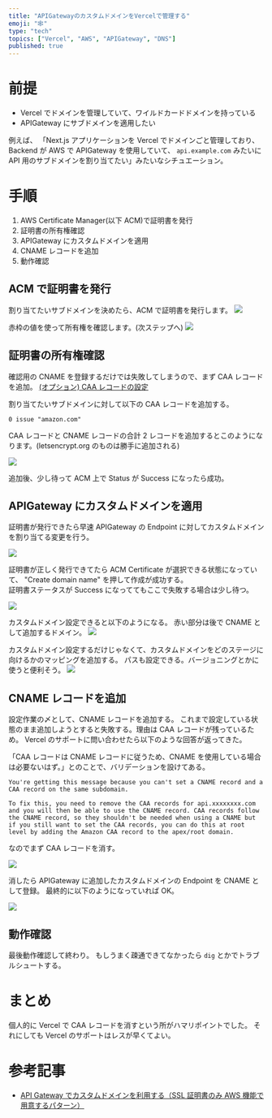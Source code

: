 ```yaml
---
title: "APIGatewayのカスタムドメインをVercelで管理する"
emoji: "🕸️"
type: "tech"
topics: ["Vercel", "AWS", "APIGateway", "DNS"]
published: true
---
```


# 前提

- Vercel でドメインを管理していて、ワイルドカードドメインを持っている
- APIGateway にサブドメインを適用したい

例えば、
「Next.js アプリケーションを Vercel でドメインごと管理しており、Backend が AWS で APIGateway を使用していて、 `api.example.com` みたいに API 用のサブドメインを割り当てたい」みたいなシチュエーション。

# 手順

1. AWS Certificate Manager(以下 ACM)で証明書を発行
2. 証明書の所有権確認
3. APIGateway にカスタムドメインを適用
4. CNAME レコードを追加
5. 動作確認

## ACM で証明書を発行

割り当てたいサブドメインを決めたら、ACM で証明書を発行します。
![](https://storage.googleapis.com/zenn-user-upload/18cd7e3536ae-20221206.png)

赤枠の値を使って所有権を確認します。(次ステップへ)
![](https://storage.googleapis.com/zenn-user-upload/6b8afc0a2dd7-20221206.png)

## 証明書の所有権確認

確認用の CNAME を登録するだけでは失敗してしまうので、まず CAA レコードを追加。
[(オプション) CAA レコードの設定](https://docs.aws.amazon.com/ja_jp/acm/latest/userguide/setup-caa.html)

割り当てたいサブドメインに対して以下の CAA レコードを追加する。

```
0 issue "amazon.com"
```

CAA レコードと CNAME レコードの合計 2 レコードを追加するとこのようになります。(letsencrypt.org のものは勝手に追加される)

![](https://storage.googleapis.com/zenn-user-upload/22267ee3d7de-20221206.png)

追加後、少し待って ACM 上で Status が Success になったら成功。

## APIGateway にカスタムドメインを適用

証明書が発行できたら早速 APIGateway の Endpoint に対してカスタムドメインを割り当てる変更を行う。

![](https://storage.googleapis.com/zenn-user-upload/d1df1346fcfe-20221206.png)

証明書が正しく発行できてたら ACM Certificate が選択できる状態になっていて、 "Create domain name" を押して作成が成功する。  
証明書ステータスが Success になっててもここで失敗する場合は少し待つ。

![](https://storage.googleapis.com/zenn-user-upload/f64c6ea066aa-20221206.png)

カスタムドメイン設定できると以下のようになる。
赤い部分は後で CNAME として追加するドメイン。
![](https://storage.googleapis.com/zenn-user-upload/48f355a0e13a-20221206.png)

カスタムドメイン設定するだけじゃなくて、カスタムドメインをどのステージに向けるかのマッピングを追加する。
パスも設定できる。バージョニングとかに使うと便利そう。
![](https://storage.googleapis.com/zenn-user-upload/8d8f6de30fcd-20221206.png)

## CNAME レコードを追加

設定作業の〆として、CNAME レコードを追加する。
これまで設定している状態のまま追加しようとすると失敗する。理由は CAA レコードが残っているため。
Vercel のサポートに問い合わせたら以下のような回答が返ってきた。

「CAA レコードは CNAME レコードに従うため、CNAME を使用している場合は必要ないはず。」とのことで、バリデーションを設けてある。

```
You're getting this message because you can't set a CNAME record and a CAA record on the same subdomain.

To fix this, you need to remove the CAA records for api.xxxxxxxx.com and you will then be able to use the CNAME record. CAA records follow the CNAME record, so they shouldn't be needed when using a CNAME but if you still want to set the CAA records, you can do this at root level by adding the Amazon CAA record to the apex/root domain.
```

なのでまず CAA レコードを消す。

![](https://storage.googleapis.com/zenn-user-upload/8d070c5fac89-20221206.png)

消したら APIGateway に追加したカスタムドメインの Endpoint を CNAME として登録。
最終的に以下のようになっていれば OK。

![](https://storage.googleapis.com/zenn-user-upload/21251c767175-20221206.png)

## 動作確認

最後動作確認して終わり。
もしうまく疎通できてなかったら `dig` とかでトラブルシュートする。

# まとめ

個人的に Vercel で CAA レコードを消すという所がハマリポイントでした。
それにしても Vercel のサポートはレスが早くてよい。

# 参考記事

- [API Gateway でカスタムドメインを利用する（SSL 証明書のみ AWS 機能で用意するパターン）](https://dev.classmethod.jp/articles/api-gateway-custom-domain/)
